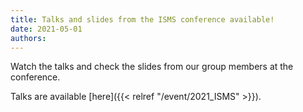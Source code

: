```yaml
---
title: Talks and slides from the ISMS conference available!
date: 2021-05-01
authors: 
---
```


Watch the talks and check the slides from our group members at the conference.

<!--more-->

Talks are available [here]({{< relref "/event/2021_ISMS" >}}).

